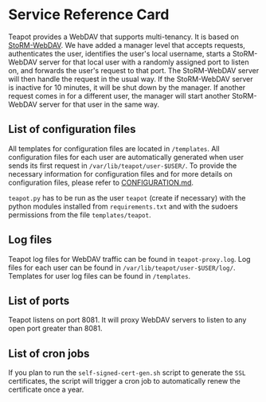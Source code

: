 # Service Reference Card

Teapot provides a WebDAV that supports multi-tenancy.
It is based on [StoRM-WebDAV](https://github.com/italiangrid/storm-webdav).
We have added a manager level that accepts requests, authenticates the user, identifies the user's local username,
starts a StoRM-WebDAV server for that local user with a randomly assigned port to listen on, and forwards the user's
request to that port. The StoRM-WebDAV server will then handle the request in the usual way. If the StoRM-WebDAV server
is inactive for 10 minutes, it will be shut down by the manager.
If another request comes in for a different user, the manager will start another StoRM-WebDAV
server for that user in the same way.

## List of configuration files

All templates for configuration files are located in `/templates`. All configuration files for each user are automatically generated when user sends its first request in `/var/lib/teapot/user-$USER/`. To provide the necessary information for configuration files and for more details on configuration files, please refer to [CONFIGURATION.md](https://github.com/interTwin-eu/teapot/blob/main/CONFIGURATION.md).

`teapot.py` has to be run as the user `teapot` (create if necessary) with the python modules installed from `requirements.txt` and with the sudoers permissions from the file `templates/teapot`.

## Log files

Teapot log files for WebDAV traffic can be found in `teapot-proxy.log`.
Log files for each user can be found in `/var/lib/teapot/user-$USER/log/`.
Templates for user log files can be found in `/templates`.

## List of ports

Teapot listens on port 8081. It will proxy WebDAV servers to listen to any open port greater than 8081.

## List of cron jobs

If you plan to run the `self-signed-cert-gen.sh` script to generate the `SSL` certificates,
the script will trigger a cron job to automatically renew the certificate once a year.
